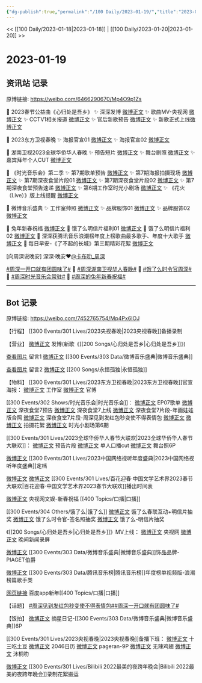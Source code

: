 ```yaml
---
{"dg-publish":true,"permalink":"/100 Daily/2023-01-19/","title":"2023-01-19","created":"2023-01-21T15:03:30.000+08:00","updated":"2023-08-28T20:33:20.071+08:00"}
---
```



<< [[100 Daily/2023-01-18\|2023-01-18]] | [[100 Daily/2023-01-20\|2023-01-20]] >>

# 2023-01-19

## 资讯站 记录

原博链接: https://weibo.com/6466290670/Mp4O9p1Zs

💫 2023春节公益曲《心归处是吾乡》
✨ 深深发博 [微博正文](https://m.weibo.cn/6466290670/4859762942938398)
✨ 歌曲MV-央视网 [微博正文](https://m.weibo.cn/6466290670/4859752515633295)
✨ CCTV1相关报道 [微博正文](https://m.weibo.cn/6466290670/4859765069187355)
✨ 官后新歌预告 [微博正文](https://m.weibo.cn/6466290670/4859541692616204)
✨ 新歌正式上线[微博正文](https://m.weibo.cn/6466290670/4859787567169957)

💫 2023东方卫视春晚
✨ 海报官宣01 [微博正文](https://m.weibo.cn/6466290670/4859569929193315)
✨ 海报官宣02 [微博正文](https://m.weibo.cn/6466290670/4859578833963486)

💫 湖南卫视2023全球华侨华人春晚
✨ 预告短片 [微博正文](https://m.weibo.cn/6466290670/4859698484087855)
✨ 舞台剧照 [微博正文](https://m.weibo.cn/6466290670/4859740313621018)
✨ 嘉宾拜年个人CUT [微博正文](https://m.weibo.cn/6466290670/4859722929012830)

💫 《时光音乐会》第二季
✨ 第7期歌单预告 [微博正文](https://m.weibo.cn/6466290670/4859654758730016)
✨ 第7期海报拍摄现场 [微博正文](https://m.weibo.cn/6466290670/4859728708509425)
✨ 第7期深夜食堂片段01 [微博正文](https://m.weibo.cn/6466290670/4859602493248108)
✨ 第7期深夜食堂片段02 [微博正文](https://m.weibo.cn/6466290670/4859601713631915)
✨ 第7期深夜食堂预告速递 [微博正文](https://m.weibo.cn/6466290670/4859579156661028)
✨ 第6期工作室时光小剧场 [微博正文](https://m.weibo.cn/6466290670/4859723268229368)
✨ 《花火（Live）》版上线提醒 [微博正文](https://m.weibo.cn/6466290670/4859570642751792)

💫 微博音乐盛典
✨ 工作室帅照 [微博正文](https://m.weibo.cn/6466290670/4859540501172847)
✨ 品牌服饰01 [微博正文](https://m.weibo.cn/6466290670/4859731954634403)
✨ 品牌服饰02 [微博正文](https://m.weibo.cn/6466290670/4859665656319981)

💫 兔年新春祝福 [微博正文](https://m.weibo.cn/6466290670/4859626757822049)
💫 饿了么明信片福利01 [微博正文](https://m.weibo.cn/6466290670/4859729178528956)
💫 饿了么明信片福利02 [微博正文](https://m.weibo.cn/6466290670/4859601272444000)
💫 深深获腾讯音乐浪潮榜年度上榜歌曲最多歌手、年度十大歌手 [微博正文](https://m.weibo.cn/6466290670/4859729974659529)
💫 每日早安-《了不起的长城》第三期精彩花絮 [微博正文](https://m.weibo.cn/6466290670/4859521963132275)

[向周深说晚安]
深深·晚安❤️[@卡布叻_周深](https://weibo.com/n/%E5%8D%A1%E5%B8%83%E5%8F%BB_%E5%91%A8%E6%B7%B1)

[#周深一开口就有团圆味了#](https://s.weibo.com/weibo?q=%23%E5%91%A8%E6%B7%B1%E4%B8%80%E5%BC%80%E5%8F%A3%E5%B0%B1%E6%9C%89%E5%9B%A2%E5%9C%86%E5%91%B3%E4%BA%86%23) 🎵 [#周深湖南卫视华人春晚#](https://s.weibo.com/weibo?q=%23%E5%91%A8%E6%B7%B1%E6%B9%96%E5%8D%97%E5%8D%AB%E8%A7%86%E5%8D%8E%E4%BA%BA%E6%98%A5%E6%99%9A%23) 🎵 [#饿了么时令官周深#](https://s.weibo.com/weibo?q=%23%E9%A5%BF%E4%BA%86%E4%B9%88%E6%97%B6%E4%BB%A4%E5%AE%98%E5%91%A8%E6%B7%B1%23) 🎵 [#周深时光音乐会常驻#](https://s.weibo.com/weibo?q=%23%E5%91%A8%E6%B7%B1%E6%97%B6%E5%85%89%E9%9F%B3%E4%B9%90%E4%BC%9A%E5%B8%B8%E9%A9%BB%23) 🎵 [#周深的兔年新春祝福#](https://s.weibo.com/weibo?q=%23%E5%91%A8%E6%B7%B1%E7%9A%84%E5%85%94%E5%B9%B4%E6%96%B0%E6%98%A5%E7%A5%9D%E7%A6%8F%23)

---
## Bot 记录

原博链接: https://weibo.com/7452765754/Mp4Px6IOJ

【行程】
[[300 Events/301 Lives/2023央视春晚\|2023央视春晚]]备播录制

【营业】
[微博正文](https://m.weibo.cn/1736988591/4859761893575949) 发博(新歌《[[200 Songs/心归处是吾乡\|心归处是吾乡]]》)

[查看图片](https://wx3.sinaimg.cn/large/0088n2Pggy1ha9dt16ybzj30u00ougq9.jpg) 留言1 [微博正文](https://m.weibo.cn/1736988591/4859382037223658) [[300 Events/303 Data/微博音乐盛典\|微博音乐盛典]]

[查看图片](https://wx1.sinaimg.cn/large/0088n2Pggy1ha9dt6sr70j30u011d45q.jpg) 留言2 [微博正文](https://m.weibo.cn/1736988591/4858476608100134) [[200 Songs/永恒孤独\|永恒孤独]]

【物料】
[[300 Events/301 Lives/2023东方卫视春晚\|2023东方卫视春晚]]官宣海报：
[微博正文](https://m.weibo.cn/7478855230/4859563331554039) 工作室
[微博正文](https://m.weibo.cn/3154827593/4859570687576838) 官博

[[300 Events/302 Shows/时光音乐会\|时光音乐会]]：
[微博正文](https://m.weibo.cn/7703778879/4859653236199506) EP07歌单
[微博正文](https://m.weibo.cn/7703778879/4859569132536661) 深夜食堂7预告
[微博正文](https://m.weibo.cn/1663088660/4859639596325603) 深夜食堂7上线
[微博正文](https://m.weibo.cn/7703778879/4859596106106610) 深夜食堂7片段-年画娃娃版合照
[微博正文](https://m.weibo.cn/7703778879/4859595602268702) 深夜食堂7片段-周深见到发红包秒变使不得表情包
[微博正文](https://m.weibo.cn/7144482233/4859574039615773) [微博正文](https://m.weibo.cn/1917085564/4859604301515328) 拍摄花絮
[微博正文](https://m.weibo.cn/7478855230/4859720105989870) 时光小剧场第6期

[[300 Events/301 Lives/2023全球华侨华人春节大联欢\|2023全球华侨华人春节大联欢]]：
[微博正文](https://m.weibo.cn/5785156131/4859692759391326) 预告片段
[微博正文](https://m.weibo.cn/6466290670/4859722929012830) 单人口播cut
[微博正文](https://m.weibo.cn/5785156131/4859736799314996) 舞台照6P

[微博正文](https://m.weibo.cn/7408066931/4859608609596645) [[300 Events/301 Lives/2023中国网络视听年度盛典\|2023中国网络视听年度盛典]]定档

[微博正文](https://m.weibo.cn/3171364240/4859566531809379) [微博正文](https://m.weibo.cn/1943724947/4859573040580142) [[300 Events/301 Lives/百花迎春·中国文学艺术界2023春节大联欢\|百花迎春·中国文学艺术界2023春节大联欢]]播出时间表

[微博正文](https://m.weibo.cn/7735105675/4859623553636945) 央视网文娱-新春祝福 [[400 Topics/口播\|口播]]

[[300 Events/304 Others/饿了么\|饿了么]]
[微博正文](https://m.weibo.cn/1282440983/4859593338129334) 饿了么春联互动+明信片抽奖
[微博正文](https://m.weibo.cn/7756461320/4859655988449337) 饿了么时令官-签名照抽奖
[微博正文](https://m.weibo.cn/5117812753/4859660480022695) 饿了么-明信片抽奖

《[[200 Songs/心归处是吾乡\|心归处是吾乡]]》MV上线：
[微博正文](https://m.weibo.cn/3266943013/4859750623740234) 央视网
[微博正文](https://m.weibo.cn/5659306081/4859753451227909) 晚间新闻录屏

[微博正文](https://m.weibo.cn/2043491874/4859650379876943) [[300 Events/303 Data/微博音乐盛典\|微博音乐盛典]]饰品品牌-PIAGET伯爵

[微博正文](https://m.weibo.cn/7530784115/4859687407978535) [[300 Events/303 Data/腾讯音乐榜\|腾讯音乐榜]]年度榜单视频版-浪潮榜篇歌手类

[网页链接](https://weibo.cn/sinaurl?u=https%3A%2F%2Fmbd.baidu.com%2Fnewspage%2Fdata%2Fvideoshare%3Fnid%3Dsv_12701278753163193556%26source%3Dsearch%26tpl%3Dsearch) 百度app新年[[400 Topics/口播\|口播]]

【话题】
[#周深见到发红包秒变使不得表情包#](https://s.weibo.com/weibo?q=%23%E5%91%A8%E6%B7%B1%E8%A7%81%E5%88%B0%E5%8F%91%E7%BA%A2%E5%8C%85%E7%A7%92%E5%8F%98%E4%BD%BF%E4%B8%8D%E5%BE%97%E8%A1%A8%E6%83%85%E5%8C%85%23)[#周深一开口就有团圆味了#](https://s.weibo.com/weibo?q=%23%E5%91%A8%E6%B7%B1%E4%B8%80%E5%BC%80%E5%8F%A3%E5%B0%B1%E6%9C%89%E5%9B%A2%E5%9C%86%E5%91%B3%E4%BA%86%23)

【饭拍】
[微博正文](https://m.weibo.cn/6859101100/4859580317701751) 摘星日记-[[300 Events/303 Data/微博音乐盛典\|微博音乐盛典]]6P

[[300 Events/301 Lives/2023央视春晚\|2023央视春晚]]备播下班：
[微博正文](https://m.weibo.cn/2321178365/4859760736474738) 十三吃土豆
[微博正文](https://m.weibo.cn/1308570033/4859759527725024) 2046日历
[微博正文](https://m.weibo.cn/7633014126/4859762548413120) pageran-9P
[微博正文](https://m.weibo.cn/7495641082/4859763014240870) 无辣鸡翅
[微博正文](https://m.weibo.cn/7412368999/4859762557062841) 沐桐叻

[微博正文](https://m.weibo.cn/1825651663/4859642218289031) [[300 Events/301 Lives/Bilibili 2022最美的夜跨年晚会\|Bilibili 2022最美的夜跨年晚会]]录制花絮搬运
